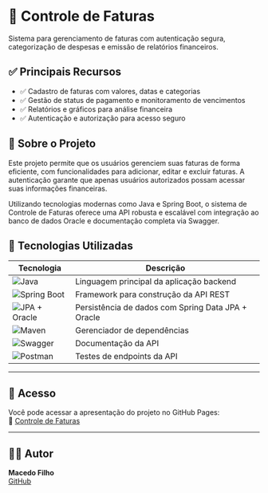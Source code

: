 # 💸 Controle de Faturas

Sistema para gerenciamento de faturas com autenticação segura, categorização de despesas e emissão de relatórios financeiros.

## ✅ Principais Recursos

- ✅ Cadastro de faturas com valores, datas e categorias  
- ✅ Gestão de status de pagamento e monitoramento de vencimentos  
- ✅ Relatórios e gráficos para análise financeira  
- ✅ Autenticação e autorização para acesso seguro  

## 📌 Sobre o Projeto

Este projeto permite que os usuários gerenciem suas faturas de forma eficiente, com funcionalidades para adicionar, editar e excluir faturas. A autenticação garante que apenas usuários autorizados possam acessar suas informações financeiras.

Utilizando tecnologias modernas como Java e Spring Boot, o sistema de Controle de Faturas oferece uma API robusta e escalável com integração ao banco de dados Oracle e documentação completa via Swagger.

## 🚀 Tecnologias Utilizadas

| Tecnologia           | Descrição                                                                 |
|----------------------|---------------------------------------------------------------------------|
| ![Java](https://img.shields.io/badge/Java-ED8B00?style=for-the-badge&logo=java&logoColor=white) | Linguagem principal da aplicação backend                      |
| ![Spring Boot](https://img.shields.io/badge/Spring_Boot-6DB33F?style=for-the-badge&logo=springboot&logoColor=white) | Framework para construção da API REST                        |
| ![JPA + Oracle](https://img.shields.io/badge/JPA%20+%20Oracle-F80000?style=for-the-badge&logo=oracle&logoColor=white) | Persistência de dados com Spring Data JPA + Oracle           |
| ![Maven](https://img.shields.io/badge/Maven-C71A36?style=for-the-badge&logo=apachemaven&logoColor=white) | Gerenciador de dependências                                  |
| ![Swagger](https://img.shields.io/badge/Swagger-85EA2D?style=for-the-badge&logo=swagger&logoColor=black) | Documentação da API                                           |
| ![Postman](https://img.shields.io/badge/Postman-FF6C37?style=for-the-badge&logo=postman&logoColor=white) | Testes de endpoints da API                                    |

---

## 📁 Acesso

Você pode acessar a apresentação do projeto no GitHub Pages:  
🔗 [Controle de Faturas](https://macedofilho.github.io/portfolio/main/html/ControleDeFaturas.html)

---

## 🧑‍💻 Autor

**Macedo Filho**  
[GitHub](https://github.com/MaccedoFilho)
